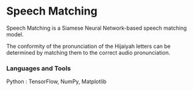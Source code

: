 # Speech Matching

Speech Matching is a Siamese Neural Network-based speech matching model.

The conformity of the pronunciation of the Hijaiyah letters can be determined by matching them to the correct audio pronunciation.

### Languages and Tools

Python : TensorFlow, NumPy, Matplotlib
